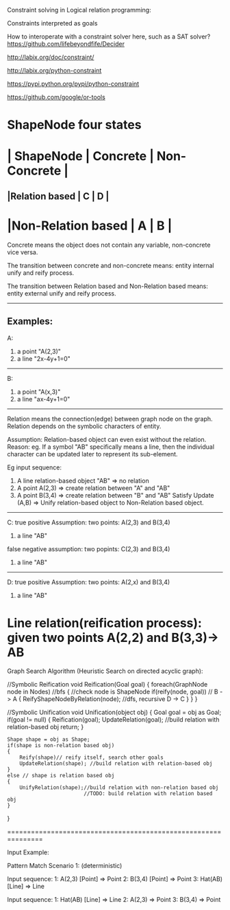 ﻿Constraint solving in Logical relation programming:

Constraints interpreted as goals

How to interoperate with a constraint solver here, such as a SAT solver?
https://github.com/lifebeyondfife/Decider

http://labix.org/doc/constraint/

http://labix.org/python-constraint

https://pypi.python.org/pypi/python-constraint

https://github.com/google/or-tools

ShapeNode four states 
=====================================================
|	ShapeNode		|  Concrete    | Non-Concrete   | 
=====================================================
|Relation based     |     C        |       D        |
-----------------------------------------------------
|Non-Relation based |     A        |       B        |
=====================================================

Concrete means the object does not contain any variable, 
non-concrete vice versa.

The transition between concrete and non-concrete means:
entity internal unify and reify process.

The transition between Relation based and Non-Relation based means:
entity external unify and reify process.

------------------------------------

Examples:
------------------------------------
A: 
1. a point "A(2,3)"
2. a line  "2x-4y+1=0"
-------------------------------------
B:
1. a point "A(x,3)"
2. a line  "ax-4y+1=0"
-------------------------------------
Relation means the connection(edge) between graph node on the graph.
Relation depends on the symbolic characters of entity.


Assumption: Relation-based object can even exist without the relation.
Reason: eg. If a symbol "AB" specifically means a line, then the individual 
character can be updated later to represent its sub-element.

Eg input sequence:
1. A line relation-based object "AB" => no relation
2. A point A(2,3) => create relation between "A" and "AB"
3. A point B(3,4) => create relation between "B" and "AB"
Satisfy Update (A,B) 
=> Unify relation-based object to Non-Relation based object.

--------------------------------------
C:
true positive Assumption: two points: A(2,3) and B(3,4)
1. a line "AB" 

false negative assumption: two popints: C(2,3) and B(3,4)
1. a line "AB"

---------------------------------------
D:
true positive Assumption: two points: A(2,x) and B(3,4)
1. a line "AB" 

Line relation(reification process): 
given two points A(2,2) and B(3,3)-> AB
===============================================================

Graph Search Algorithm (Heuristic Search on directed acyclic graph):

//Symbolic Reification
void Reification(Goal goal)
{
    foreach(GraphNode node in Nodes) //bfs
	{
		//check node is ShapeNode
		if(reify(node, goal)) // B -> A
		{
			ReifyShapeNodeByRelation(node); //dfs, recursive D -> C
		}
	}
}

//Symbolic Unification
void Unification(object obj)
{
	Goal goal = obj as Goal;
	if(goal != null)
	{
		Reification(goal);
		UpdateRelation(goal); //build relation with relation-based obj
		return;
	}
	
	Shape shape = obj as Shape;
	if(shape is non-relation based obj)
	{
		Reify(shape)// reify itself, search other goals
		UpdateRelation(shape); //build relation with relation-based obj
	}
	else // shape is relation based obj
	{
		UnifyRelation(shape);//build relation with non-relation based obj
							 //TODO: build relation with relation based obj
	}
}

===============================================================

Input Example:

Pattern Match Scenario 1: (deterministic)

Input sequence:
1: A(2,3) [Point] => Point
2: B(3,4) [Point] => Point
3: Hat(AB)[Line]  => Line

Input sequence:
1: Hat(AB) [Line]  => Line
2: A(2,3)          => Point
3: B(3,4)          => Point